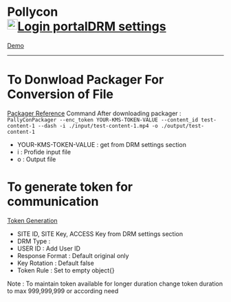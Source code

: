<h1>Pollycon
<div style="display:flex;flex-direction:row">
<a href="https://pallycon.com/">
   <img width="24" height="24" src="https://img.icons8.com/fluency/48/link.png" alt="link"/>
</a>
<a href="https://login.pallycon.com/?lang=en&_gl=1*juee59*_ga*MTI1NTQxMjQ2My4xNzE5MTE5NTMx*_ga_1J5K0D1B1Z*MTcxOTE1NTYxMi40LjEuMTcxOTE1NjA2Ni42MC4wLjA.">Login portal</a>
<a href="https://console.pallycon.com/drm/setting">DRM settings </a>
</div>
</h1>
<a href="https://pollycon-drm.vercel.app/">Demo</a>
<hr />

<h1>To Donwload Packager For Conversion of File</h1>
<a href="https://github.com/inka-pallycon/pallycon-drm-cli-packager">Packager Reference</a>
Command After downloading packager :
<code>PallyConPackager --enc_token YOUR-KMS-TOKEN-VALUE --content_id test-content-1 --dash -i ./input/test-content-1.mp4 -o ./output/test-content-1</code>
<ul>
    <li>YOUR-KMS-TOKEN-VALUE : get from DRM settings section</li>
    <li>i : Profide input file</li>
    <li>o : Output file</li>
</ul>

<h1>To generate token for communication</h1>
<a href="https://sample.pallycon.com/customdata/#createToken">Token Generation</a>
<ul>
    <li>SITE ID, SITE Key, ACCESS Key from DRM settings section</li>
    <li>DRM Type : </li>
    <li>USER ID : Add User ID</li>
    <li>Response Format : Default original only</li>
    <li>Key Rotation : Default false</li>
    <li>Token Rule : Set to empty object{}</li>
</ul>
<p>Note : To maintain token available for longer duration change token duration to max 999,999,999 or according need</p>



